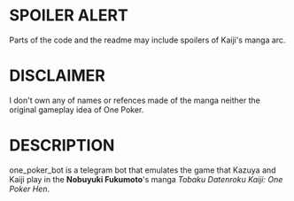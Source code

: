 # SPOILER ALERT
Parts of the code and the readme may include spoilers of Kaiji's manga arc.

# DISCLAIMER
I don't own any of names or refences made of the manga neither the original gameplay idea of One Poker.

# DESCRIPTION
one_poker_bot is a telegram bot that emulates the game that Kazuya and Kaiji play in the **Nobuyuki Fukumoto**'s manga *Tobaku Datenroku Kaiji: One Poker Hen*.
